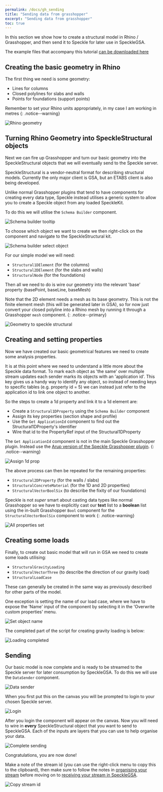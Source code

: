 ```yaml
---
permalink: /docs/gh_sending
title: "Sending data from grasshopper"
excerpt: "Sending data from grasshopper"
toc: true
---
```


In this section we show how to create a structural model in Rhino / Grasshopper, and then send it to Speckle for later use in SpeckleGSA.

The example files that accompany this tutorial [can be downloaded here]({{site.baseurl}}/assets/sample_files/gh/SpeckleGSA_gh_send_00.zip)

## Creating the basic geometry in Rhino

The first thing we need is some geometry:

* Lines for columns
* Closed polylines for slabs and walls
* Points for foundations (support points)

Remember to set your Rhino units appropriately, in my case I am working in metres
{: .notice--warning}

![Rhino geometry]({{site.baseurl}}/assets/images/user_docs/grasshopper/rhino_geometry.png)

## Turning Rhino Geometry into SpeckleStructural objects

Next we can fire up Grasshopper and turn our basic geometry into the SpeckleStructural objects that we will eventually send to the Speckle server.

SpeckleStructural is a vendor-neutral format for describing structural models. Currently the only major client is GSA, but an ETABS client is also being developed.

Unlike normal Grasshopper plugins that tend to have components for creating every data type, Speckle instead utilises a generic system to allow you to create a Speckle object from any loaded SpeckleKit.

To do this we will utilise the `Schema Builder` component.

![Schema builder tooltip]({{site.baseurl}}/assets/images/user_docs/grasshopper/gh_schema_builder_tooltip.png)

To choose which object we want to create we then right-click on the component and navigate to the SpeckleStructural kit.

![Schema builder select object]({{site.baseurl}}/assets/images/user_docs/grasshopper/gh_schema_builder_select_object.png)

For our simple model we will need:

* `Structural1DElement` (for the columns)
* `Structural2DElement` (for the slabs and walls)
* `StructuralNode` (for the foundations)

Then all we need to do is wire our geometry into the relevant 'base' property (basePoint, baseLine, baseMesh)

Note that the 2D element needs a mesh as its base geometry. This is not the finite element mesh (this will be generated later in GSA), so for now just convert your closed polyline into a Rhino mesh by running it through a Grasshopper `mesh` component.
{: .notice--primary}

![Geometry to speckle structural]({{site.baseurl}}/assets/images/user_docs/grasshopper/gh_geometry_to_speckleStructural.png)

## Creating and setting properties

Now we have created our basic geometrical features we need to create some analysis properties.

It is at this point where we need to understand a little more about the Speckle data format. To mark each object as 'the same' over multiple stream updates each sender marks its objects with an 'application id'. This key gives us a handy way to identify any object, so instead of needing keys to specific tables (e.g. property id = 5) we can instead just refer to the application id to link one object to another.

So the steps to create a 1d property and link it to a 1d element are:

* Create a `Structural1DProperty` using the `Schema Builder` component
* Assign its key properties (section shape and profile)
* Use the `Get ApplicationId` component to find out the Structural1DProperty's identifier
* Wire that id to the PropertyRef input of the Structural1DProperty

The `Get ApplicationId` component is not in the main Speckle Grasshopper plugin. Instead use the [Arup version of the Speckle Grasshopper plugin](https://www.youtube.com/watch?v=oHg5SJYRHA0).
{: .notice--warning}

![Assign 1d prop]({{site.baseurl}}/assets/images/user_docs/grasshopper/gh_assign_1d_prop.png)

The above process can then be repeated for the remaining properties:

* `Structural2DProperty` (for the walls / slabs)
* `StructuralConcreteMaterial` (for the 1D and 2D properties)
* `StructuralVectorBoolSix` (to describe the fixity of our foundations)

Speckle is not *super* smart about casting data types like normal Grasshopper so we have to explicitly cast our **text** list to a **boolean** list using the in-built Grasshopper `Bool` component for the `StructuralVectorBoolSix` component to work
{: .notice-warning}

![All properties set]({{site.baseurl}}/assets/images/user_docs/grasshopper/gh_properties_set.png)

## Creating some loads

Finally, to create out basic model that will run in GSA we need to create some loads utilising:

* `StructuralGravityLoading`
* `StructuralVectorThree` (to describe the direction of our gravity load)
* `StructuralLoadCase`

These can generally be created in the same way as previously described for other parts of the model.

One exception is setting the name of our load case, where we have to expose the 'Name' input of the component by selecting it in the 'Overwrite custom properties' menu.

![Set object name]({{site.baseurl}}/assets/images/user_docs/grasshopper/gh_schema_builder_overwrite.png)

The completed part of the script for creating gravity loading is below:

![Loading completed]({{site.baseurl}}/assets/images/user_docs/grasshopper/gh_loading.png)

## Sending

Our basic model is now complete and is ready to be streamed to the Speckle server for later consumption by SpeckleGSA. To do this we will use the `DataSender` component.

![Data sender]({{site.baseurl}}/assets/images/user_docs/grasshopper/gh_data_sender.png)

When you first put this on the canvas you will be prompted to login to your chosen Speckle server.

![Login]({{site.baseurl}}/assets/images/user_docs/grasshopper/gh_login.png)

After you login the component will appear on the canvas. Now you will need to wire in **every** SpeckleStructural object that you want to send to SpeckleGSA. Each of the inputs are layers that you can use to help organise your data.

![Complete sending]({{site.baseurl}}/assets/images/user_docs/grasshopper/gh_completed_sending.png)

Congratulations, you are now done!

Make a note of the stream id (you can use the right-click menu to copy this to the clipboard), then make sure to follow the notes in [organising your stream](stream_org) before moving on to [receiving your stream in SpeckleGSA](speckleGSA_receiving).

![Copy stream id]({{site.baseurl}}/assets/images/user_docs/grasshopper/gh_stream_id.png)